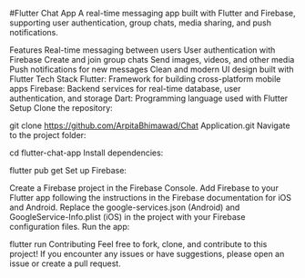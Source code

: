 #Flutter Chat App
A real-time messaging app built with Flutter and Firebase, supporting user authentication, group chats, media sharing, and push notifications.

Features
Real-time messaging between users
User authentication with Firebase
Create and join group chats
Send images, videos, and other media
Push notifications for new messages
Clean and modern UI design built with Flutter
Tech Stack
Flutter: Framework for building cross-platform mobile apps
Firebase: Backend services for real-time database, user authentication, and storage
Dart: Programming language used with Flutter
Setup
Clone the repository:


git clone https://github.com/ArpitaBhimawad/Chat Application.git
Navigate to the project folder:


cd flutter-chat-app
Install dependencies:


flutter pub get
Set up Firebase:

Create a Firebase project in the Firebase Console.
Add Firebase to your Flutter app following the instructions in the Firebase documentation for iOS and Android.
Replace the google-services.json (Android) and GoogleService-Info.plist (iOS) in the project with your Firebase configuration files.
Run the app:


flutter run
Contributing
Feel free to fork, clone, and contribute to this project! If you encounter any issues or have suggestions, please open an issue or create a pull request.
